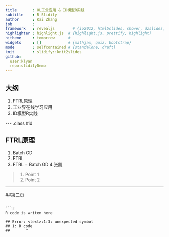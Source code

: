 ```yaml
---
title       : OL工业应用 & ID模型R实践
subtitle    : R Slidify
author      : Kai Zhang
job         : 
framework   : revealjs        # {io2012, html5slides, shower, dzslides, revealjs, impressjs...}
highlighter : highlight.js  # {highlight.js, prettify, highlight}
hitheme     : tomorrow      # 
widgets     : []            # {mathjax, quiz, bootstrap}
mode        : selfcontained # {standalone, draft}
knit        : slidify::knit2slides
github:
  user:klyan
  repo:slidifyDemo
---
```



## 大纲

1. FTRL原理
2. 工业界在线学习应用
3. ID模型R实践

--- .class #id 

## FTRL原理

1. Batch GD
2. FTRL
3. FTRL = Batch GD
4.张凯
>  1. Point 1
>  2. Point 2


---
##第二页
```

```r
R code is writen here
```

```
## Error: <text>:1:3: unexpected symbol
## 1: R code
##       ^
```


